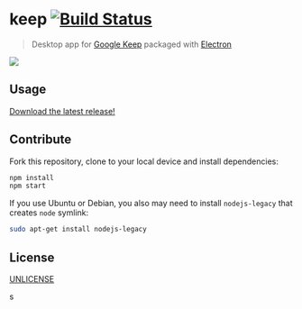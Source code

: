 # keep [![Build Status][travis-image]][travis-url]

> Desktop app for [Google Keep][google-keep] packaged with [Electron][electron]

![](media/screenshot.png)

## Usage

[Download the latest release!](https://github.com/andrepolischuk/keep/releases/latest)

## Contribute

Fork this repository, clone to your local device and install dependencies:

```sh
npm install
npm start
```

If you use Ubuntu or Debian, you also may need to install `nodejs-legacy` that creates `node` symlink:

```sh
sudo apt-get install nodejs-legacy
```

## License

[UNLICENSE][unlicense]

[travis-url]: https://travis-ci.org/andrepolischuk/keep
[travis-image]: https://travis-ci.org/andrepolischuk/keep.svg?branch=master

[google-keep]: https://keep.google.com
[electron]: http://electron.atom.io
[unlicense]: http://unlicense.org
s